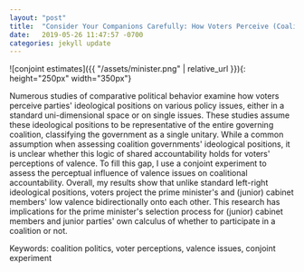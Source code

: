 ```yaml
---
layout: "post"
title:  "Consider Your Companions Carefully: How Voters Perceive (Coalition) Governments’ Poor Valence Images?"
date:   2019-05-26 11:47:57 -0700
categories: jekyll update
---
```


![conjoint estimates]({{ "/assets/minister.png" | relative_url }}){: height="250px" width="350px"}

Numerous studies of comparative political behavior examine how voters perceive parties' ideological positions on various policy issues, either in a standard uni-dimensional space or on single issues. These studies assume these ideological positions to be representative of the entire governing coalition, classifying the government as a single unitary. While a common assumption when assessing coalition governments' ideological positions, it is unclear whether this logic of shared accountability holds for voters' perceptions of valence. To fill this gap, I use a conjoint experiment to assess the perceptual influence of valence issues on coalitional accountability. Overall, my results show that unlike standard left-right ideological positions, voters project the prime minister's and (junior) cabinet members' low valence bidirectionally onto each other. This research has implications for the prime minister's selection process for (junior) cabinet members and junior parties' own calculus of whether to participate in a coalition or not.

Keywords: coalition politics, voter perceptions, valence issues, conjoint experiment

<!-- Papers, data, and replication codes could be reached [here](https://github.com/tzuliu/Do-Scandals-Matter-A-Conjoint-Experiment-in-the-U.K. "2nd project").(
[Paper](https://github.com/tzuliu/Do-Scandals-Matter-A-Conjoint-Experiment-in-the-U.K./blob/master/Paper/Conjoint.pdf),
[Data](https://github.com/tzuliu/Do-Scandals-Matter-A-Conjoint-Experiment-in-the-U.K./tree/master/Data "data"), [R-Codes](https://github.com/tzuliu/Do-Scandals-Matter-A-Conjoint-Experiment-in-the-U.K./tree/master/R%20Files "rcode")) -->
